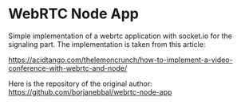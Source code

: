 # WebRTC Node App

Simple implementation of a webrtc application with socket.io for the signaling part.
The implementation is taken from this article:

https://acidtango.com/thelemoncrunch/how-to-implement-a-video-conference-with-webrtc-and-node/

Here is the repository of the original author:
https://github.com/borjanebbal/webrtc-node-app
